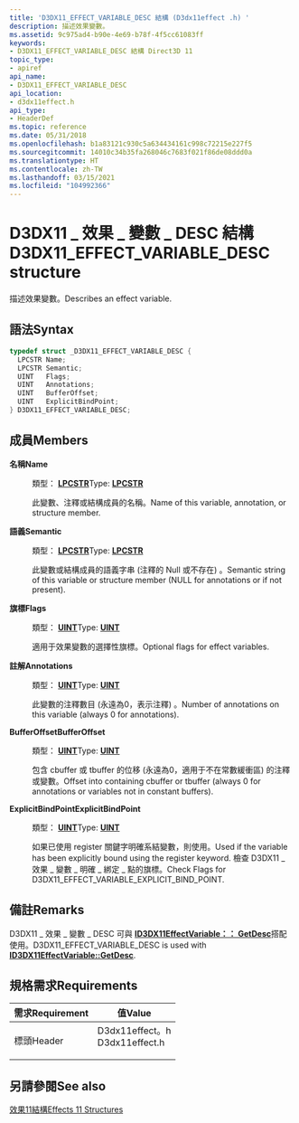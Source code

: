 ```yaml
---
title: 'D3DX11_EFFECT_VARIABLE_DESC 結構 (D3dx11effect .h) '
description: 描述效果變數。
ms.assetid: 9c975ad4-b90e-4e69-b78f-4f5cc61083ff
keywords:
- D3DX11_EFFECT_VARIABLE_DESC 結構 Direct3D 11
topic_type:
- apiref
api_name:
- D3DX11_EFFECT_VARIABLE_DESC
api_location:
- d3dx11effect.h
api_type:
- HeaderDef
ms.topic: reference
ms.date: 05/31/2018
ms.openlocfilehash: b1a83121c930c5a634434161c998c72215e227f5
ms.sourcegitcommit: 14010c34b35fa268046c7683f021f86de08ddd0a
ms.translationtype: HT
ms.contentlocale: zh-TW
ms.lasthandoff: 03/15/2021
ms.locfileid: "104992366"
---
```

# <a name="d3dx11_effect_variable_desc-structure"></a><span data-ttu-id="70eef-104">D3DX11 \_ 效果 \_ 變數 \_ DESC 結構</span><span class="sxs-lookup"><span data-stu-id="70eef-104">D3DX11\_EFFECT\_VARIABLE\_DESC structure</span></span>

<span data-ttu-id="70eef-105">描述效果變數。</span><span class="sxs-lookup"><span data-stu-id="70eef-105">Describes an effect variable.</span></span>

## <a name="syntax"></a><span data-ttu-id="70eef-106">語法</span><span class="sxs-lookup"><span data-stu-id="70eef-106">Syntax</span></span>


```C++
typedef struct _D3DX11_EFFECT_VARIABLE_DESC {
  LPCSTR Name;
  LPCSTR Semantic;
  UINT   Flags;
  UINT   Annotations;
  UINT   BufferOffset;
  UINT   ExplicitBindPoint;
} D3DX11_EFFECT_VARIABLE_DESC;
```



## <a name="members"></a><span data-ttu-id="70eef-107">成員</span><span class="sxs-lookup"><span data-stu-id="70eef-107">Members</span></span>

<dl> <dt>

<span data-ttu-id="70eef-108">**名稱**</span><span class="sxs-lookup"><span data-stu-id="70eef-108">**Name**</span></span>
</dt> <dd>

<span data-ttu-id="70eef-109">類型： **[ **LPCSTR**](/windows/desktop/WinProg/windows-data-types)**</span><span class="sxs-lookup"><span data-stu-id="70eef-109">Type: **[**LPCSTR**](/windows/desktop/WinProg/windows-data-types)**</span></span>

</dd> <dd>

<span data-ttu-id="70eef-110">此變數、注釋或結構成員的名稱。</span><span class="sxs-lookup"><span data-stu-id="70eef-110">Name of this variable, annotation, or structure member.</span></span>

</dd> <dt>

<span data-ttu-id="70eef-111">**語義**</span><span class="sxs-lookup"><span data-stu-id="70eef-111">**Semantic**</span></span>
</dt> <dd>

<span data-ttu-id="70eef-112">類型： **[ **LPCSTR**](/windows/desktop/WinProg/windows-data-types)**</span><span class="sxs-lookup"><span data-stu-id="70eef-112">Type: **[**LPCSTR**](/windows/desktop/WinProg/windows-data-types)**</span></span>

</dd> <dd>

<span data-ttu-id="70eef-113">此變數或結構成員的語義字串 (注釋的 Null 或不存在) 。</span><span class="sxs-lookup"><span data-stu-id="70eef-113">Semantic string of this variable or structure member (NULL for annotations or if not present).</span></span>

</dd> <dt>

<span data-ttu-id="70eef-114">**旗標**</span><span class="sxs-lookup"><span data-stu-id="70eef-114">**Flags**</span></span>
</dt> <dd>

<span data-ttu-id="70eef-115">類型： **[ **UINT**](/windows/desktop/WinProg/windows-data-types)**</span><span class="sxs-lookup"><span data-stu-id="70eef-115">Type: **[**UINT**](/windows/desktop/WinProg/windows-data-types)**</span></span>

</dd> <dd>

<span data-ttu-id="70eef-116">適用于效果變數的選擇性旗標。</span><span class="sxs-lookup"><span data-stu-id="70eef-116">Optional flags for effect variables.</span></span>

</dd> <dt>

<span data-ttu-id="70eef-117">**註解**</span><span class="sxs-lookup"><span data-stu-id="70eef-117">**Annotations**</span></span>
</dt> <dd>

<span data-ttu-id="70eef-118">類型： **[ **UINT**](/windows/desktop/WinProg/windows-data-types)**</span><span class="sxs-lookup"><span data-stu-id="70eef-118">Type: **[**UINT**](/windows/desktop/WinProg/windows-data-types)**</span></span>

</dd> <dd>

<span data-ttu-id="70eef-119">此變數的注釋數目 (永遠為0，表示注釋) 。</span><span class="sxs-lookup"><span data-stu-id="70eef-119">Number of annotations on this variable (always 0 for annotations).</span></span>

</dd> <dt>

<span data-ttu-id="70eef-120">**BufferOffset**</span><span class="sxs-lookup"><span data-stu-id="70eef-120">**BufferOffset**</span></span>
</dt> <dd>

<span data-ttu-id="70eef-121">類型： **[ **UINT**](/windows/desktop/WinProg/windows-data-types)**</span><span class="sxs-lookup"><span data-stu-id="70eef-121">Type: **[**UINT**](/windows/desktop/WinProg/windows-data-types)**</span></span>

</dd> <dd>

<span data-ttu-id="70eef-122">包含 cbuffer 或 tbuffer 的位移 (永遠為0，適用于不在常數緩衝區) 的注釋或變數。</span><span class="sxs-lookup"><span data-stu-id="70eef-122">Offset into containing cbuffer or tbuffer (always 0 for annotations or variables not in constant buffers).</span></span>

</dd> <dt>

<span data-ttu-id="70eef-123">**ExplicitBindPoint**</span><span class="sxs-lookup"><span data-stu-id="70eef-123">**ExplicitBindPoint**</span></span>
</dt> <dd>

<span data-ttu-id="70eef-124">類型： **[ **UINT**](/windows/desktop/WinProg/windows-data-types)**</span><span class="sxs-lookup"><span data-stu-id="70eef-124">Type: **[**UINT**](/windows/desktop/WinProg/windows-data-types)**</span></span>

</dd> <dd>

<span data-ttu-id="70eef-125">如果已使用 register 關鍵字明確系結變數，則使用。</span><span class="sxs-lookup"><span data-stu-id="70eef-125">Used if the variable has been explicitly bound using the register keyword.</span></span> <span data-ttu-id="70eef-126">檢查 D3DX11 \_ 效果 \_ 變數 \_ 明確 \_ 綁定 \_ 點的旗標。</span><span class="sxs-lookup"><span data-stu-id="70eef-126">Check Flags for D3DX11\_EFFECT\_VARIABLE\_EXPLICIT\_BIND\_POINT.</span></span>

</dd> </dl>

## <a name="remarks"></a><span data-ttu-id="70eef-127">備註</span><span class="sxs-lookup"><span data-stu-id="70eef-127">Remarks</span></span>

<span data-ttu-id="70eef-128">D3DX11 \_ 效果 \_ 變數 \_ DESC 可與 [**ID3DX11EffectVariable：： GetDesc**](id3dx11effectvariable-getdesc.md)搭配使用。</span><span class="sxs-lookup"><span data-stu-id="70eef-128">D3DX11\_EFFECT\_VARIABLE\_DESC is used with [**ID3DX11EffectVariable::GetDesc**](id3dx11effectvariable-getdesc.md).</span></span>

## <a name="requirements"></a><span data-ttu-id="70eef-129">規格需求</span><span class="sxs-lookup"><span data-stu-id="70eef-129">Requirements</span></span>



| <span data-ttu-id="70eef-130">需求</span><span class="sxs-lookup"><span data-stu-id="70eef-130">Requirement</span></span> | <span data-ttu-id="70eef-131">值</span><span class="sxs-lookup"><span data-stu-id="70eef-131">Value</span></span> |
|-------------------|-------------------------------------------------------------------------------------------|
| <span data-ttu-id="70eef-132">標頭</span><span class="sxs-lookup"><span data-stu-id="70eef-132">Header</span></span><br/> | <dl> <span data-ttu-id="70eef-133"><dt>D3dx11effect。h</dt></span><span class="sxs-lookup"><span data-stu-id="70eef-133"><dt>D3dx11effect.h</dt></span></span> </dl> |



## <a name="see-also"></a><span data-ttu-id="70eef-134">另請參閱</span><span class="sxs-lookup"><span data-stu-id="70eef-134">See also</span></span>

<dl> <dt>

[<span data-ttu-id="70eef-135">效果11結構</span><span class="sxs-lookup"><span data-stu-id="70eef-135">Effects 11 Structures</span></span>](d3d11-graphics-reference-effects11-structures.md)
</dt> </dl>

 

